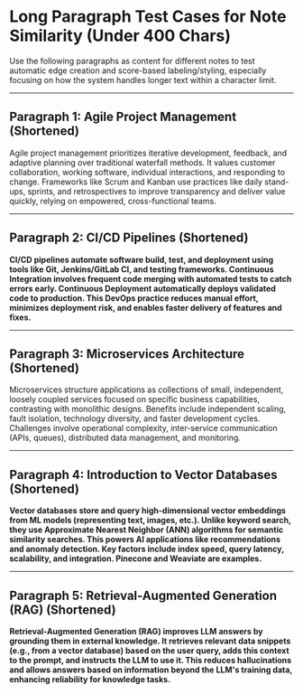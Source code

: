 # Long Paragraph Test Cases for Note Similarity (Under 400 Chars)

Use the following paragraphs as content for different notes to test automatic edge creation and score-based labeling/styling, especially focusing on how the system handles longer text within a character limit.

---

## Paragraph 1: Agile Project Management (Shortened)

Agile project management prioritizes iterative development, feedback, and adaptive planning over traditional waterfall methods. It values customer collaboration, working software, individual interactions, and responding to change. Frameworks like Scrum and Kanban use practices like daily stand-ups, sprints, and retrospectives to improve transparency and deliver value quickly, relying on empowered, cross-functional teams.

---

## Paragraph 2: CI/CD Pipelines (Shortened)

**CI/CD pipelines automate software build, test, and deployment using tools like Git, Jenkins/GitLab CI, and testing frameworks. Continuous Integration involves frequent code merging with automated tests to catch errors early. Continuous Deployment automatically deploys validated code to production. This DevOps practice reduces manual effort, minimizes deployment risk, and enables faster delivery of features and fixes.**

---

## Paragraph 3: Microservices Architecture (Shortened)

Microservices structure applications as collections of small, independent, loosely coupled services focused on specific business capabilities, contrasting with monolithic designs. Benefits include independent scaling, fault isolation, technology diversity, and faster development cycles. Challenges involve operational complexity, inter-service communication (APIs, queues), distributed data management, and monitoring.

---

## Paragraph 4: Introduction to Vector Databases (Shortened)

**Vector databases store and query high-dimensional vector embeddings from ML models (representing text, images, etc.). Unlike keyword search, they use Approximate Nearest Neighbor (ANN) algorithms for semantic similarity searches. This powers AI applications like recommendations and anomaly detection. Key factors include index speed, query latency, scalability, and integration. Pinecone and Weaviate are examples.**

---

## Paragraph 5: Retrieval-Augmented Generation (RAG) (Shortened)

**Retrieval-Augmented Generation (RAG) improves LLM answers by grounding them in external knowledge. It retrieves relevant data snippets (e.g., from a vector database) based on the user query, adds this context to the prompt, and instructs the LLM to use it. This reduces hallucinations and allows answers based on information beyond the LLM's training data, enhancing reliability for knowledge tasks.**
